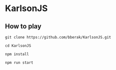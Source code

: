 # KarlsonJS

## How to play

```
git clone https://github.com/bberak/KarlsonJS.git

cd KarlsonJS

npm install

npm run start
```

